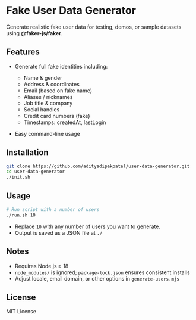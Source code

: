 # Fake User Data Generator

Generate realistic fake user data for testing, demos, or sample datasets using **@faker-js/faker**.

## Features

* Generate full fake identities including:

  * Name & gender
  * Address & coordinates
  * Email (based on fake name)
  * Aliases / nicknames
  * Job title & company
  * Social handles
  * Credit card numbers (fake)
  * Timestamps: createdAt, lastLogin
* Easy command-line usage

## Installation

```bash
git clone https://github.com/adityadipakpatel/user-data-generator.git
cd user-data-generator
./init.sh
```

## Usage

```bash
# Run script with a number of users
./run.sh 10
```

* Replace `10` with any number of users you want to generate.
* Output is saved as a JSON file at `./`

## Notes

* Requires Node.js ≥ 18
* `node_modules/` is ignored; `package-lock.json` ensures consistent installs
* Adjust locale, email domain, or other options in `generate-users.mjs`

## License

MIT License

